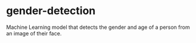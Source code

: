 # gender-detection
Machine Learning model that detects the gender and age of a person from an image of their face. 
